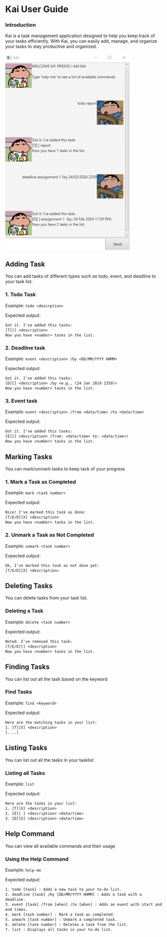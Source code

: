 # Kai User Guide
### Introduction
Kai is a task management application designed to help you keep track of your tasks efficiently.
With Kai, you can easily add, manage, and organize your tasks to stay productive and organized.

![Image](Ui.png)

## Adding Task
You can add tasks of different types such as todo, event, and deadline to your task list.

### 1. Todo Task
Example: `todo <descrption>`

Expected output:
```
Got it. I've added this tasks:
[T][] <description>
Now you have <number> tasks in the list.
```

### 2. Deadline task
Example: `event <description> /by <DD/MM/YYYY HHMM>`

Expected output:
```
Got it. I've added this tasks:
[D][] <description> /by <e.g., (24 Jan 2019 2359)>
Now you have <number> tasks in the list.
```

### 3. Event task
Example: `event <description> /from <date/time> /to <date/time>`

Expected output:
```
Got it. I've added this tasks:
[E][] <description> (from: <date/time> to: <date/time>)
Now you have <number> tasks in the list.
```

## Marking Tasks
You can mark/unmark tasks to keep tack of your progress

### 1. Mark a Task as Completed
Example: `mark <task number>`

Expected output:
```
Nice! I've marked this task as done:
[T/E/D][X] <description>
Now you have <number> tasks in the list.
```
### 2. Unmark a Task as Not Completed
Example: `unmark <task number>`

Expected output:
```
Ok, I've marked this task as not done yet:
[T/E/D][X] <description>
```

## Deleting Tasks
You can delete tasks from your task list.

### Deleting a Task
Example: `delete <task number>`

Expected output:
```
Noted. I've removed this task:
[T/E/D][] <description>
Now you have <number> tasks in the list.
```

## Finding Tasks
You can list out all the task based on the keyword

### Find Tasks
Example: `find <keyword>`

Expected output:
```
Here are the matching tasks in your list:
1. [T][X] <description>
[....]
```

## Listing Tasks
You can list out all the tasks in your tasklist

### Listing all Tasks
Example: `list`

Expected output:
```
Here are the tasks in your list:
1. [T][X] <description>
2. [E][ ] <description> <date/time>
3. [D][X] <description> <date/time>
```

## Help Command
You can view all available commands and their usage

### Using the Help Command
Example: `help-me`

Expected output:
```
1. todo [task] : Adds a new task to your to-do list.
2. deadline [task] /by [DD/MM/YYYY HHMM] : Adds a task with a deadline.
3. event [task] /from [when] /to [when] : Adds an event with start and end times.
4. mark [task number] : Mark a task as completed.
5. unmark [task number] : Unmark a completed task.
6. delete [task number] : Deletes a task from the list.
7. list : Displays all tasks in your to-do list.
```



